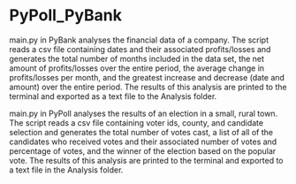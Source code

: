 # PyPoll_PyBank

main.py in PyBank analyses the financial data of a company. The script reads a csv file containing dates and their associated profits/losses and generates the total number of months included in the data set, the net amount of profits/losses over the entire period, the average change in profits/losses per month, and the greatest increase and decrease (date and amount) over the entire period. The results of this analysis are printed to the terminal and exported as a text file to the Analysis folder. 

main.py in PyPoll analyses the results of an election in a small, rural town. The script reads a csv file containing voter ids, county, and candidate selection and generates the total number of votes cast, a list of all of the candidates who received votes and their associated number of votes and percentage of votes, and the winner of the election based on the popular vote. The results of this analysis are printed to the terminal and exported to a text file in the Analysis folder. 